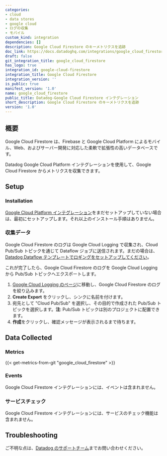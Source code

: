 ```yaml
---
categories:
- cloud
- data stores
- google cloud
- ログの収集
- モバイル
custom_kind: integration
dependencies: []
description: Google Cloud Firestore のキーメトリクスを追跡
doc_link: https://docs.datadoghq.com/integrations/google_cloud_firestore/
draft: false
git_integration_title: google_cloud_firestore
has_logo: true
integration_id: google-cloud-firestore
integration_title: Google Cloud Firestore
integration_version: ''
is_public: true
manifest_version: '1.0'
name: google_cloud_firestore
public_title: Datadog-Google Cloud Firestore インテグレーション
short_description: Google Cloud Firestore のキーメトリクスを追跡
version: '1.0'
---
```


<!--  SOURCED FROM https://github.com/DataDog/dogweb -->
## 概要

Google Cloud Firestore は、Firebase と Google Cloud Platform によるモバイル、Web、およびサーバー開発に対応した柔軟で拡張性の高いデータベースです。

Datadog Google Cloud Platform インテグレーションを使用して、Google Cloud Firestore からメトリクスを収集できます。

## Setup

### Installation

[Google Cloud Platform インテグレーション][1]をまだセットアップしていない場合は、最初にセットアップします。それ以上のインストール手順はありません。

### 収集データ

Google Cloud Firestore のログは Google Cloud Logging で収集され、Cloud Pub/Sub トピックを通じて Dataflow ジョブに送信されます。まだの場合は、[Datadog Dataflow テンプレートでロギングをセットアップしてください][2]。

これが完了したら、Google Cloud Firestore のログを Google Cloud Logging から Pub/Sub トピックへエクスポートします。

1. [Google Cloud Logging のページ][3]に移動し、Google Cloud Firestore のログを絞り込みます。
2. **Create Export** をクリックし、シンクに名前を付けます。
3. 宛先として "Cloud Pub/Sub" を選択し、その目的で作成された Pub/Sub トピックを選択します。**注**: Pub/Sub トピックは別のプロジェクトに配置できます。
4. **作成**をクリックし、確認メッセージが表示されるまで待ちます。

## Data Collected

### Metrics
{{< get-metrics-from-git "google_cloud_firestore" >}}


### Events

Google Cloud Firestore インテグレーションには、イベントは含まれません。

### サービスチェック

Google Cloud Firestore インテグレーションには、サービスのチェック機能は含まれません。

## Troubleshooting

ご不明な点は、[Datadog のサポートチーム][5]までお問い合わせください。

[1]: https://docs.datadoghq.com/ja/integrations/google_cloud_platform/
[2]: https://docs.datadoghq.com/ja/integrations/google_cloud_platform/#log-collection
[3]: https://console.cloud.google.com/logs/viewer
[4]: https://github.com/DataDog/dogweb/blob/prod/integration/google_cloud_firestore/google_cloud_firestore_metadata.csv
[5]: https://docs.datadoghq.com/ja/help/